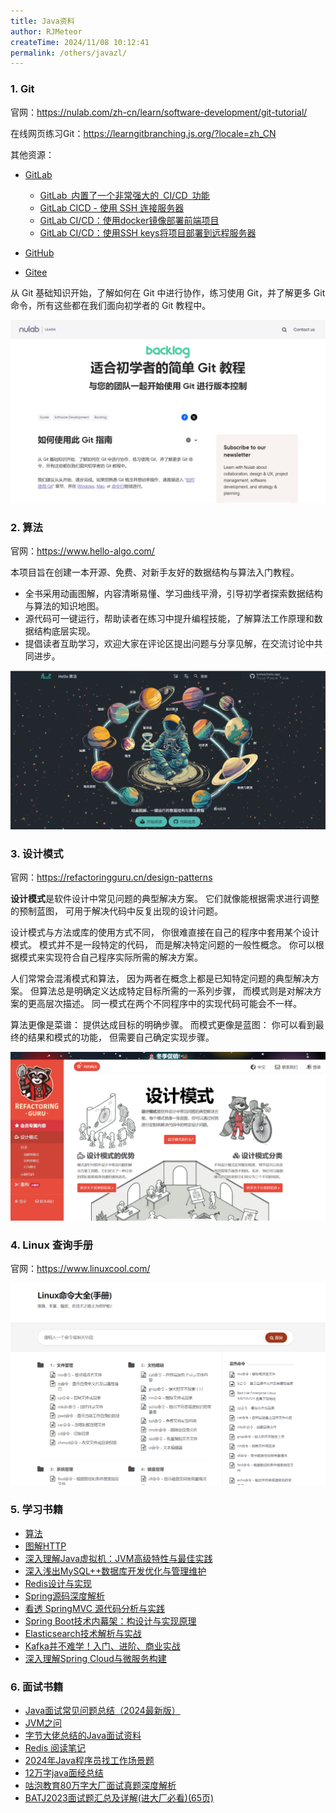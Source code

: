 ```yaml
---
title: Java资料
author: RJMeteor
createTime: 2024/11/08 10:12:41
permalink: /others/javazl/
---
```


### 1. Git

官网：https://nulab.com/zh-cn/learn/software-development/git-tutorial/

在线网页练习Git：https://learngitbranching.js.org/?locale=zh_CN

其他资源：

- [GitLab](https://about.gitlab.com/)
  - [GitLab 内置了一个非常强大的 CI/CD 功能](https://www.bilibili.com/video/BV1Ar42147Do/?spm_id_from=333.999.0.0&vd_source=b9c96b09f6a61394b053d5682a45cb67)
  - [GitLab CICD - 使用 SSH 连接服务器](https://www.bilibili.com/video/BV1ts4y1x7US/?spm_id_from=333.999.0.0&vd_source=b9c96b09f6a61394b053d5682a45cb67)
  - [GitLab CI/CD：使用docker镜像部署前端项目](https://www.bilibili.com/video/BV1sK4y1d7ej/?spm_id_from=333.999.0.0&vd_source=b9c96b09f6a61394b053d5682a45cb67)
  - [GitLab CI/CD：使用SSH keys将项目部署到远程服务器](https://www.bilibili.com/video/BV1GV411j7E5/?spm_id_from=333.999.0.0&vd_source=b9c96b09f6a61394b053d5682a45cb67)

- [GitHub](https://github.com/)

- [Gitee](https://gitee.com/)

从 Git 基础知识开始，了解如何在 Git 中进行协作，练习使用 Git，并了解更多 Git 命令，所有这些都在我们面向初学者的 Git 教程中。

![](./images/git-tutorial.png)

### 2. 算法

官网：https://www.hello-algo.com/

本项目旨在创建一本开源、免费、对新手友好的数据结构与算法入门教程。

- 全书采用动画图解，内容清晰易懂、学习曲线平滑，引导初学者探索数据结构与算法的知识地图。
- 源代码可一键运行，帮助读者在练习中提升编程技能，了解算法工作原理和数据结构底层实现。
- 提倡读者互助学习，欢迎大家在评论区提出问题与分享见解，在交流讨论中共同进步。

![算法](./images/.hello-algo.png)

### 3. 设计模式

官网：https://refactoringguru.cn/design-patterns

**设计模式**是软件设计中常见问题的典型解决方案。 它们就像能根据需求进行调整的预制蓝图， 可用于解决代码中反复出现的设计问题。

设计模式与方法或库的使用方式不同， 你很难直接在自己的程序中套用某个设计模式。 模式并不是一段特定的代码， 而是解决特定问题的一般性概念。 你可以根据模式来实现符合自己程序实际所需的解决方案。

人们常常会混淆模式和算法， 因为两者在概念上都是已知特定问题的典型解决方案。 但算法总是明确定义达成特定目标所需的一系列步骤， 而模式则是对解决方案的更高层次描述。 同一模式在两个不同程序中的实现代码可能会不一样。

算法更像是菜谱： 提供达成目标的明确步骤。 而模式更像是蓝图： 你可以看到最终的结果和模式的功能， 但需要自己确定实现步骤。

![设计模式](./images/refactoringguru.png)

### 4. Linux 查询手册

官网：https://www.linuxcool.com/

![](./images/linuxcool.png)

### 5. 学习书籍

- <a href="./learningBooks/hello.pdf" target="_blank" rel="noopener noreferrer">
      算法
      </a>
- <a href="./learningBooks/图解HTTP.pdf" target="_blank" rel="noopener noreferrer">
      图解HTTP
      </a>
- <a href="./learningBooks/深入理解Java虚拟机：JVM高级特性与最佳实践.pdf" target="_blank" rel="noopener noreferrer">
      深入理解Java虚拟机：JVM高级特性与最佳实践
      </a>
- <a href="https://leaning-book.oss-cn-shenzhen.aliyuncs.com/learningBooks/%E6%B7%B1%E5%85%A5%E6%B5%85%E5%87%BAMySQL%2B%2B%E6%95%B0%E6%8D%AE%E5%BA%93%E5%BC%80%E5%8F%91%E4%BC%98%E5%8C%96%E4%B8%8E%E7%AE%A1%E7%90%86%E7%BB%B4%E6%8A%A4.pdf" target="_blank" rel="noopener noreferrer">
      深入浅出MySQL++数据库开发优化与管理维护
      </a>
- <a href="https://leaning-book.oss-cn-shenzhen.aliyuncs.com/learningBooks/Redis%E8%AE%BE%E8%AE%A1%E4%B8%8E%E5%AE%9E%E7%8E%B0.pdf" target="_blank" rel="noopener noreferrer">
      Redis设计与实现
      </a>  
- <a href="https://leaning-book.oss-cn-shenzhen.aliyuncs.com/learningBooks/Spring%E6%BA%90%E7%A0%81%E6%B7%B1%E5%BA%A6%E8%A7%A3%E6%9E%90.pdf" target="_blank" rel="noopener noreferrer">
      Spring源码深度解析
      </a>
- <a href="https://leaning-book.oss-cn-shenzhen.aliyuncs.com/learningBooks/%E7%9C%8B%E9%80%8F%20springMvc%20%E6%BA%90%E4%BB%A3%E7%A0%81%E5%88%86%E6%9E%90%E4%B8%8E%E5%AE%9E%E8%B7%B5.pdf" target="_blank" rel="noopener noreferrer">
      看透 SpringMVC 源代码分析与实践
      </a>
- <a href="./learningBooks/Spring Boot技术内幕架：构设计与实现原理.pdf" target="_blank" rel="noopener noreferrer">
      Spring Boot技术内幕架：构设计与实现原理
      </a>
- <a href="https://leaning-book.oss-cn-shenzhen.aliyuncs.com/learningBooks/Elasticsearch%E6%8A%80%E6%9C%AF%E8%A7%A3%E6%9E%90%E4%B8%8E%E5%AE%9E%E6%88%98.pdf" target="_blank" rel="noopener noreferrer">
      Elasticsearch技术解析与实战
      </a>
- <a href="https://leaning-book.oss-cn-shenzhen.aliyuncs.com/learningBooks/Kafka%E5%B9%B6%E4%B8%8D%E9%9A%BE%E5%AD%A6%EF%BC%81%E5%85%A5%E9%97%A8%E3%80%81%E8%BF%9B%E9%98%B6%E3%80%81%E5%95%86%E4%B8%9A%E5%AE%9E%E6%88%98.pdf" target="_blank" rel="noopener noreferrer">
      Kafka并不难学！入门、进阶、商业实战
      </a>
- <a href="https://leaning-book.oss-cn-shenzhen.aliyuncs.com/learningBooks/%E6%B7%B1%E5%85%A5%E7%90%86%E8%A7%A3Spring%20Cloud%E4%B8%8E%E5%BE%AE%E6%9C%8D%E5%8A%A1%E6%9E%84%E5%BB%BA.pdf" target="_blank" rel="noopener noreferrer">
      深入理解Spring Cloud与微服务构建
      </a>


### 6. 面试书籍

- <a href="./eightPartEssay/Java面试常见问题总结（2024最新版）.pdf" target="_blank" rel="noopener noreferrer">
      Java面试常见问题总结（2024最新版）
      </a>
- <a href="./eightPartEssay/JVM之问.pdf" target="_blank" rel="noopener noreferrer">
      JVM之问
      </a>
- <a href="./eightPartEssay/字节大佬总结的Java面试资料.pdf" target="_blank" rel="noopener noreferrer">
      字节大佬总结的Java面试资料
      </a> 
- <a href="./eightPartEssay/Redis 阅读笔记.pdf" target="_blank" rel="noopener noreferrer">
      Redis 阅读笔记
      </a>  
- <a href="./eightPartEssay/2024年Java程序员找工作场景题.pdf" target="_blank" rel="noopener noreferrer">
      2024年Java程序员找工作场景题
      </a>
- <a href="./eightPartEssay/12万字java面经总结.pdf" target="_blank" rel="noopener noreferrer">
     12万字java面经总结
      </a>  
- <a href="https://leaning-book.oss-cn-shenzhen.aliyuncs.com/eightPartEssay/%E5%92%95%E6%B3%A1%E6%95%99%E8%82%B280%E4%B8%87%E5%AD%97%E5%A4%A7%E5%8E%82%E9%9D%A2%E8%AF%95%E7%9C%9F%E9%A2%98%E6%B7%B1%E5%BA%A6%E8%A7%A3%E6%9E%90.pdf" target="_blank" rel="noopener noreferrer">
      咕泡教育80万字大厂面试真题深度解析
      </a>
- <a href="./eightPartEssay/BATJ2023面试题汇总及详解(进大厂必看)(65页).pdf" target="_blank" rel="noopener noreferrer">
      BATJ2023面试题汇总及详解(进大厂必看)(65页)
      </a>

